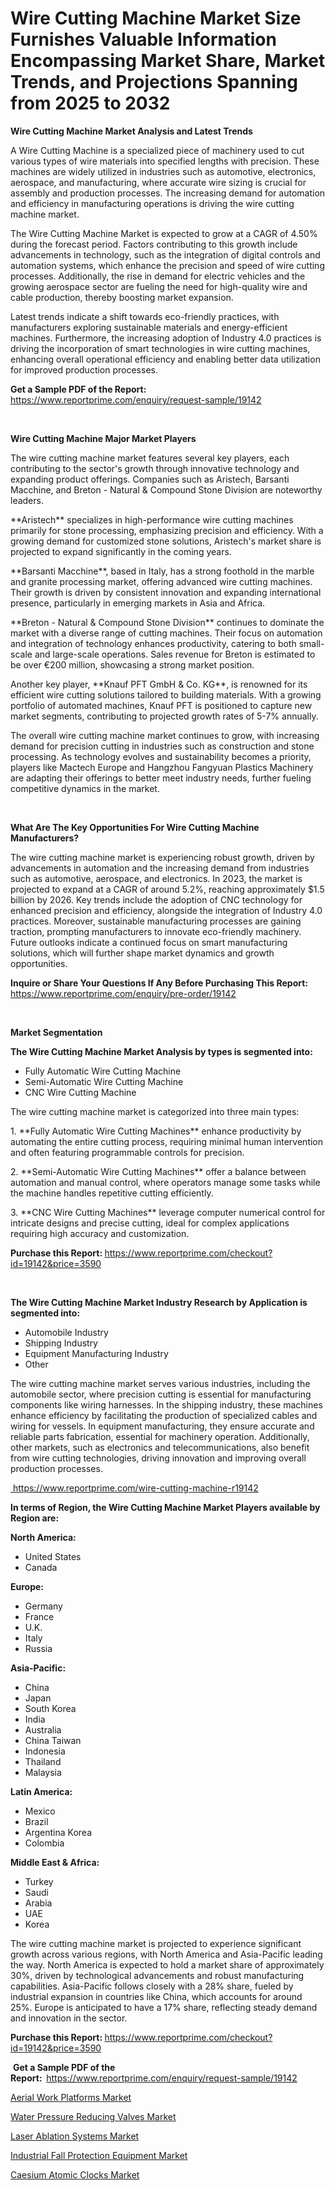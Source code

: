 <p><h1>Wire Cutting Machine Market Size Furnishes Valuable Information Encompassing Market Share, Market Trends, and Projections Spanning from 2025 to 2032</h1></p><p><strong>Wire Cutting Machine Market Analysis and Latest Trends</strong></p>
<p><p>A Wire Cutting Machine is a specialized piece of machinery used to cut various types of wire materials into specified lengths with precision. These machines are widely utilized in industries such as automotive, electronics, aerospace, and manufacturing, where accurate wire sizing is crucial for assembly and production processes. The increasing demand for automation and efficiency in manufacturing operations is driving the wire cutting machine market.</p><p>The Wire Cutting Machine Market is expected to grow at a CAGR of 4.50% during the forecast period. Factors contributing to this growth include advancements in technology, such as the integration of digital controls and automation systems, which enhance the precision and speed of wire cutting processes. Additionally, the rise in demand for electric vehicles and the growing aerospace sector are fueling the need for high-quality wire and cable production, thereby boosting market expansion. </p><p>Latest trends indicate a shift towards eco-friendly practices, with manufacturers exploring sustainable materials and energy-efficient machines. Furthermore, the increasing adoption of Industry 4.0 practices is driving the incorporation of smart technologies in wire cutting machines, enhancing overall operational efficiency and enabling better data utilization for improved production processes.</p></p>
<p><strong>Get a Sample PDF of the Report:&nbsp;</strong> <a href="https://www.reportprime.com/enquiry/request-sample/19142?utm_campaign=113&utm_medium=2&utm_source=Github&utm_content=ia&utm_term=19032025&utm_id=wire-cutting-machine">https://www.reportprime.com/enquiry/request-sample/19142</a></p>
<p>&nbsp;</p>
<p><strong>Wire Cutting Machine Major Market Players</strong></p>
<p><p>The wire cutting machine market features several key players, each contributing to the sector's growth through innovative technology and expanding product offerings. Companies such as Aristech, Barsanti Macchine, and Breton - Natural & Compound Stone Division are noteworthy leaders.</p><p>**Aristech** specializes in high-performance wire cutting machines primarily for stone processing, emphasizing precision and efficiency. With a growing demand for customized stone solutions, Aristech's market share is projected to expand significantly in the coming years.</p><p>**Barsanti Macchine**, based in Italy, has a strong foothold in the marble and granite processing market, offering advanced wire cutting machines. Their growth is driven by consistent innovation and expanding international presence, particularly in emerging markets in Asia and Africa.</p><p>**Breton - Natural & Compound Stone Division** continues to dominate the market with a diverse range of cutting machines. Their focus on automation and integration of technology enhances productivity, catering to both small-scale and large-scale operations. Sales revenue for Breton is estimated to be over €200 million, showcasing a strong market position.</p><p>Another key player, **Knauf PFT GmbH & Co. KG**, is renowned for its efficient wire cutting solutions tailored to building materials. With a growing portfolio of automated machines, Knauf PFT is positioned to capture new market segments, contributing to projected growth rates of 5-7% annually.</p><p>The overall wire cutting machine market continues to grow, with increasing demand for precision cutting in industries such as construction and stone processing. As technology evolves and sustainability becomes a priority, players like Mactech Europe and Hangzhou Fangyuan Plastics Machinery are adapting their offerings to better meet industry needs, further fueling competitive dynamics in the market.</p></p>
<p>&nbsp;</p>
<p><strong>What Are The Key Opportunities For Wire Cutting Machine Manufacturers?</strong></p>
<p><p>The wire cutting machine market is experiencing robust growth, driven by advancements in automation and the increasing demand from industries such as automotive, aerospace, and electronics. In 2023, the market is projected to expand at a CAGR of around 5.2%, reaching approximately $1.5 billion by 2026. Key trends include the adoption of CNC technology for enhanced precision and efficiency, alongside the integration of Industry 4.0 practices. Moreover, sustainable manufacturing processes are gaining traction, prompting manufacturers to innovate eco-friendly machinery. Future outlooks indicate a continued focus on smart manufacturing solutions, which will further shape market dynamics and growth opportunities.</p></p>
<p><strong>Inquire or Share Your Questions If Any Before Purchasing This Report:</strong> <a href="https://www.reportprime.com/enquiry/pre-order/19142?utm_campaign=113&utm_medium=2&utm_source=Github&utm_content=ia&utm_term=19032025&utm_id=wire-cutting-machine">https://www.reportprime.com/enquiry/pre-order/19142</a></p>
<p>&nbsp;</p>
<p><strong>Market Segmentation</strong></p>
<p><strong>The Wire Cutting Machine Market Analysis by types is segmented into:</strong></p>
<p><ul><li>Fully Automatic Wire Cutting Machine</li><li>Semi-Automatic Wire Cutting Machine</li><li>CNC Wire Cutting Machine</li></ul></p>
<p><p>The wire cutting machine market is categorized into three main types: </p><p>1. **Fully Automatic Wire Cutting Machines** enhance productivity by automating the entire cutting process, requiring minimal human intervention and often featuring programmable controls for precision.</p><p>2. **Semi-Automatic Wire Cutting Machines** offer a balance between automation and manual control, where operators manage some tasks while the machine handles repetitive cutting efficiently.</p><p>3. **CNC Wire Cutting Machines** leverage computer numerical control for intricate designs and precise cutting, ideal for complex applications requiring high accuracy and customization.</p></p>
<p><strong>Purchase this Report:&nbsp;</strong><a href="https://www.reportprime.com/checkout?id=19142&price=3590&utm_campaign=113&utm_medium=2&utm_source=Github&utm_content=ia&utm_term=19032025&utm_id=wire-cutting-machine">https://www.reportprime.com/checkout?id=19142&price=3590</a></p>
<p>&nbsp;</p>
<p><strong>The Wire Cutting Machine Market Industry Research by Application is segmented into:</strong></p>
<p><ul><li>Automobile Industry</li><li>Shipping Industry</li><li>Equipment Manufacturing Industry</li><li>Other</li></ul></p>
<p><p>The wire cutting machine market serves various industries, including the automobile sector, where precision cutting is essential for manufacturing components like wiring harnesses. In the shipping industry, these machines enhance efficiency by facilitating the production of specialized cables and wiring for vessels. In equipment manufacturing, they ensure accurate and reliable parts fabrication, essential for machinery operation. Additionally, other markets, such as electronics and telecommunications, also benefit from wire cutting technologies, driving innovation and improving overall production processes.</p></p>
<p><a href="https://www.reportprime.com/wire-cutting-machine-r19142?utm_campaign=113&utm_medium=2&utm_source=Github&utm_content=ia&utm_term=19032025&utm_id=wire-cutting-machine">&nbsp;https://www.reportprime.com/wire-cutting-machine-r19142</a></p>
<p><strong>In terms of Region, the Wire Cutting Machine Market Players available by Region are:</strong></p>
<p>
    <p> <strong> North America: </strong>
        <ul>
            <li>United States</li>
            <li>Canada</li>
        </ul>
        </p> 
    <p> <strong> Europe: </strong>
        <ul>
            <li>Germany</li>
            <li>France</li>
            <li>U.K.</li>
            <li>Italy</li>
            <li>Russia</li>
        </ul>
        </p> 
    <p> <strong> Asia-Pacific: </strong>
        <ul>
            <li>China</li>
            <li>Japan</li>
            <li>South Korea</li>
            <li>India</li>
            <li>Australia</li>
            <li>China Taiwan</li>
            <li>Indonesia</li>
            <li>Thailand</li>
            <li>Malaysia</li>
        </ul>
        </p> 
    <p> <strong> Latin America: </strong>
        <ul>
            <li>Mexico</li>
            <li>Brazil</li>
            <li>Argentina Korea</li>
            <li>Colombia</li>
        </ul>
        </p> 
    <p> <strong> Middle East & Africa: </strong>
        <ul>
            <li>Turkey</li>
            <li>Saudi</li>
            <li>Arabia</li>
            <li>UAE</li>
            <li>Korea</li>
        </ul>
    </p>
    </p>
<p><p>The wire cutting machine market is projected to experience significant growth across various regions, with North America and Asia-Pacific leading the way. North America is expected to hold a market share of approximately 30%, driven by technological advancements and robust manufacturing capabilities. Asia-Pacific follows closely with a 28% share, fueled by industrial expansion in countries like China, which accounts for around 25%. Europe is anticipated to have a 17% share, reflecting steady demand and innovation in the sector.</p></p>
<p><strong>Purchase this Report: </strong><a href="https://www.reportprime.com/checkout?id=19142&price=3590&utm_campaign=113&utm_medium=2&utm_source=Github&utm_content=ia&utm_term=19032025&utm_id=wire-cutting-machine">https://www.reportprime.com/checkout?id=19142&price=3590</a></p>
<p>&nbsp;<strong>Get a Sample PDF of the Report:&nbsp;&nbsp;</strong><a href="https://www.reportprime.com/enquiry/request-sample/19142?utm_campaign=113&utm_medium=2&utm_source=Github&utm_content=ia&utm_term=19032025&utm_id=wire-cutting-machine">https://www.reportprime.com/enquiry/request-sample/19142</a></p>
<p><strong></strong></p>
<p><p><a href="https://github.com/okornevonywx/Market-Research-Report-List-1/blob/main/aerial-work-platforms-market.md?utm_campaign=113&utm_medium=2&utm_source=Github&utm_content=ia&utm_term=19032025&utm_id=wire-cutting-machine">Aerial Work Platforms Market</a></p><p><a href="https://github.com/luhleickov/Market-Research-Report-List-1/blob/main/water-pressure-reducing-valves-market.md?utm_campaign=113&utm_medium=2&utm_source=Github&utm_content=ia&utm_term=19032025&utm_id=wire-cutting-machine">Water Pressure Reducing Valves Market</a></p><p><a href="https://github.com/elceryaneik/Market-Research-Report-List-1/blob/main/laser-ablation-systems-market.md?utm_campaign=113&utm_medium=2&utm_source=Github&utm_content=ia&utm_term=19032025&utm_id=wire-cutting-machine">Laser Ablation Systems Market</a></p><p><a href="https://github.com/nwogudimouix/Market-Research-Report-List-1/blob/main/industrial-fall-protection-equipment-market.md?utm_campaign=113&utm_medium=2&utm_source=Github&utm_content=ia&utm_term=19032025&utm_id=wire-cutting-machine">Industrial Fall Protection Equipment Market</a></p><p><a href="https://github.com/sukeldrage0g/Market-Research-Report-List-1/blob/main/caesium-atomic-clocks-market.md?utm_campaign=113&utm_medium=2&utm_source=Github&utm_content=ia&utm_term=19032025&utm_id=wire-cutting-machine">Caesium Atomic Clocks Market</a></p></p>
